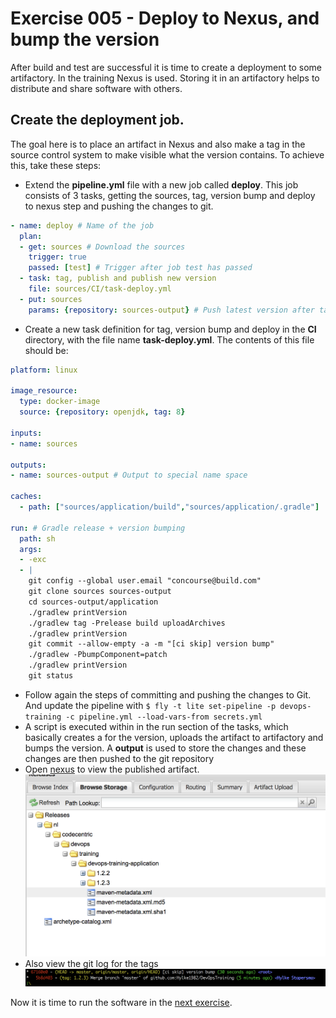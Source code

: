 # Exercise 005 - Deploy to Nexus, and bump the version

After build and test are successful it is time to create a deployment to some artifactory. In the training Nexus is used. 
Storing it in an artifactory helps to distribute and share software with others.

## Create the deployment job.

The goal here is to place an artifact in Nexus and also make a tag in the source control system to make visible what the 
version contains. To achieve this, take these steps:

- Extend the **pipeline.yml** file with a new job called **deploy**. This job consists of 3 tasks, getting the sources, 
tag, version bump and deploy to nexus step and pushing the changes to git.
```yaml
- name: deploy # Name of the job
  plan:
  - get: sources # Download the sources
    trigger: true
    passed: [test] # Trigger after job test has passed
  - task: tag, publish and publish new version
    file: sources/CI/task-deploy.yml
  - put: sources
    params: {repository: sources-output} # Push latest version after tagging en version bump
```
- Create a new task definition for tag, version bump and deploy in the **CI** directory, with the file name 
**task-deploy.yml**. The contents of this file should be:
```yaml
platform: linux

image_resource:
  type: docker-image
  source: {repository: openjdk, tag: 8}

inputs:
- name: sources

outputs:
- name: sources-output # Output to special name space

caches:
  - path: ["sources/application/build","sources/application/.gradle"]

run: # Gradle release + version bumping
  path: sh
  args:
  - -exc
  - |
    git config --global user.email "concourse@build.com"
    git clone sources sources-output
    cd sources-output/application
    ./gradlew printVersion
    ./gradlew tag -Prelease build uploadArchives
    ./gradlew printVersion
    git commit --allow-empty -a -m "[ci skip] version bump"
    ./gradlew -PbumpComponent=patch
    ./gradlew printVersion
    git status
```
- Follow again the steps of committing and pushing the changes to Git. And update the pipeline with ```$ fly -t lite set-pipeline -p devops-training -c pipeline.yml --load-vars-from secrets.yml```
- A script is executed within in the run section of the tasks, which basically creates a for the version, uploads the 
artifact to artifactory and bumps the version. A **output** is used to store the changes and these changes are then 
pushed to the git repository
- Open <a href="http://localhost:23235/nexus/#view-repositories;releases~browsestorage" target="_blank">nexus</a> to view the published artifact.
![Nexus releas](images/nexus-deploy.png)
- Also view the git log for the tags
![Git tags](images/git-tag.png)

Now it is time to run the software in the [next exercise](exercise-006.md).

